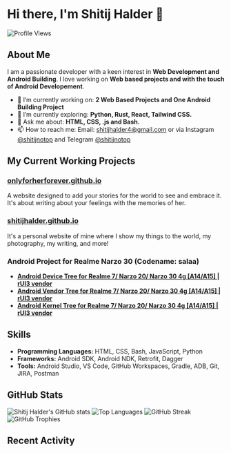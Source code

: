# Hi there, I'm Shitij Halder 👋

![Profile Views](https://komarev.com/ghpvc/?username=ShitijHalder&color=green)

## About Me
I am a passionate developer with a keen interest in **Web Development and Android Building**. I love working on **Web based projects and with the touch of Android Developement**.

- 🔭 I’m currently working on: **2 Web Based Projects and One Android Building Project** 
- 🌱 I’m currently exploring: **Python, Rust, React, Tailwind CSS.**
- 💬 Ask me about: **HTML, CSS, .js and Bash.**
- 📫 How to reach me: Email: shitijhalder4@gmail.com or via Instagram [@shitijnotop](https://www.instagram.com/shitijnotop) and Telegram [@shitijnotop](https://t.me/shitijnotop)

## My Current Working Projects
### [**onlyforherforever.github.io**](https://onlyforherforever.github.io)
A website designed to add your stories for the world to see and embrace it. It's about writing about your feelings with the memories of her.

### [**shitijhalder.github.io**](https://shitijhalder.github.io)
It's a personal website of mine where I show my things to the world, my photography, my writing, and more!

### Android Project for Realme Narzo 30 (Codename: salaa)
- [**Android Device Tree for Realme 7/ Narzo 20/ Narzo 30 4g [A14/A15] | rUI3 vendor**](https://github.com/ShitijHalder/device_realme_salaa)
- [**Android Vendor Tree for Realme 7/ Narzo 20/ Narzo 30 4g [A14/A15] | rUI3 vendor**](https://github.com/ShitijHalder/vendor_realme_salaa)
- [**Android Kernel Tree for Realme 7/ Narzo 20/ Narzo 30 4g [A14/A15] | rUI3 vendor**](https://github.com/ShitijHalder/kernel_realme_salaa)

## Skills
- **Programming Languages:** HTML, CSS, Bash, JavaScript, Python
- **Frameworks:** Android SDK, Android NDK, Retrofit, Dagger
- **Tools:** Android Studio, VS Code, GitHub Workspaces, Gradle, ADB, Git, JIRA, Postman

## GitHub Stats
![Shitij Halder's GitHub stats](https://github-readme-stats.vercel.app/api?username=ShitijHalder&show_icons=true&theme=radical)
![Top Languages](https://github-readme-stats.vercel.app/api/top-langs/?username=ShitijHalder&layout=compact&theme=radical)
![GitHub Streak](https://github-readme-streak-stats.herokuapp.com/?user=ShitijHalder&theme=radical)
![GitHub Trophies](https://github-profile-trophy.vercel.app/?username=ShitijHalder&theme=radical)

## Recent Activity
<!--START_SECTION:activity-->
<!--END_SECTION:activity-->

